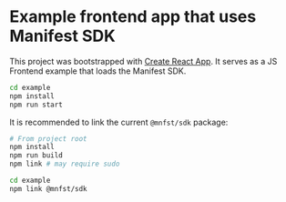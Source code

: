 # Example frontend app that uses Manifest SDK

This project was bootstrapped with [Create React App](https://github.com/facebook/create-react-app). It serves as a JS Frontend example that loads the Manifest SDK.

```bash
cd example
npm install
npm run start
```

It is recommended to link the current `@mnfst/sdk` package:

```bash
# From project root
npm install
npm run build
npm link # may require sudo

cd example
npm link @mnfst/sdk

```
